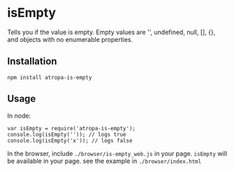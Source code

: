 # isEmpty

Tells you if the value is empty. Empty values are '', undefined, null, [], {}, and objects with no enumerable properties.

## Installation

```
npm install atropa-is-empty
```

## Usage

In node:

```
var isEmpty = require('atropa-is-empty');
console.log(isEmpty('')); // logs true
console.log(isEmpty('x')); // logs false
```

In the browser, include `./browser/is-empty_web.js` in your page. `isEmpty` will
 be available in your page. see the example in `./browser/index.html`

